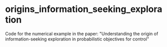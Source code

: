 # origins_information_seeking_exploration
Code for the numerical example in the paper: "Understanding the origin of information-seeking exploration in probabilistic objectives for control"
